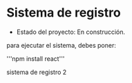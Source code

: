 <h1>Sistema de registro</h1>

- Estado del proyecto: En construcción.

para ejecutar el sistema, debes poner: 

'''npm install react'''

sistema de registro 2
